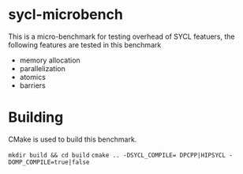 # sycl-microbench

This is a micro-benchmark for testing overhead of SYCL featuers, the following features are tested in this benchmark 

* memory allocation
* parallelization 
* atomics 
* barriers

# Building 

CMake is used to build this benchmark. 

`mkdir build && cd build`
`cmake .. -DSYCL_COMPILE= DPCPP|HIPSYCL -DOMP_COMPILE=true|false`

